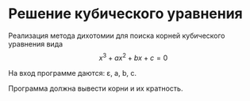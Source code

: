 # Решение кубического уравнения
Реализация метода дихотомии для поиска корней кубического уравнения вида $$x^3 + ax^2 + bx + c = 0$$

На вход программе даются: ε, a, b, c.

Программа должна вывести корни и их кратность.